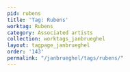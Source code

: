 ```yaml
---
pid: rubens
title: 'Tag: Rubens'
worktag: Rubens
category: Associated artists
collection: worktags_janbrueghel
layout: tagpage_janbrueghel
order: '143'
permalink: "/janbrueghel/tags/rubens/"
---
```

